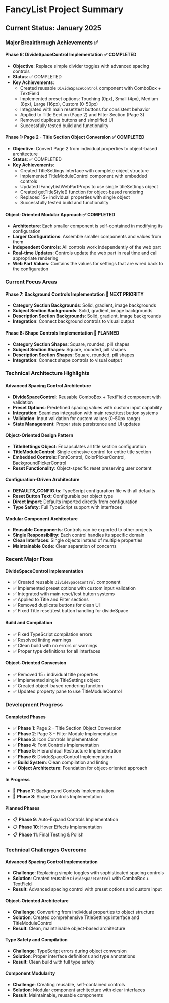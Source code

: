 # FancyList Project Summary

## Current Status: January 2025

### **Major Breakthrough Achievements** ✅

#### **Phase 6: DivideSpaceControl Implementation** ✅ COMPLETED
- **Objective**: Replace simple divider toggles with advanced spacing controls
- **Status**: ✅ COMPLETED
- **Key Achievements**:
  - Created reusable `DivideSpaceControl` component with ComboBox + TextField
  - Implemented preset options: Touching (0px), Small (4px), Medium (8px), Large (16px), Custom (0-50px)
  - Integrated with main reset/test buttons for consistent behavior
  - Applied to Title Section (Page 2) and Filter Section (Page 3)
  - Removed duplicate buttons and simplified UI
  - Successfully tested build and functionality

#### **Phase 1: Page 2 - Title Section Object Conversion** ✅ COMPLETED
- **Objective**: Convert Page 2 from individual properties to object-based architecture
- **Status**: ✅ COMPLETED
- **Key Achievements**:
  - Created TitleSettings interface with complete object structure
  - Implemented TitleModuleControl component with embedded controls
  - Updated IFancyListWebPartProps to use single titleSettings object
  - Created getTitleStyle() function for object-based rendering
  - Replaced 15+ individual properties with single object
  - Successfully tested build and functionality

#### **Object-Oriented Modular Approach** ✅ COMPLETED
- **Architecture**: Each smaller component is self-contained in modifying its configuration
- **Larger Configurations**: Assemble smaller components and values from them
- **Independent Controls**: All controls work independently of the web part
- **Real-time Updates**: Controls update the web part in real time and call appropriate rendering
- **Web Part Values**: Contains the values for settings that are wired back to the configuration

### **Current Focus Areas**

#### **Phase 7: Background Controls Implementation** 🔄 NEXT PRIORITY
- **Category Section Backgrounds**: Solid, gradient, image backgrounds
- **Subject Section Backgrounds**: Solid, gradient, image backgrounds  
- **Description Section Backgrounds**: Solid, gradient, image backgrounds
- **Integration**: Connect background controls to visual output

#### **Phase 8: Shape Controls Implementation** 🔄 PLANNED
- **Category Section Shapes**: Square, rounded, pill shapes
- **Subject Section Shapes**: Square, rounded, pill shapes
- **Description Section Shapes**: Square, rounded, pill shapes
- **Integration**: Connect shape controls to visual output

### **Technical Architecture Highlights**

#### **Advanced Spacing Control Architecture**
- **DivideSpaceControl**: Reusable ComboBox + TextField component with validation
- **Preset Options**: Predefined spacing values with custom input capability
- **Integration**: Seamless integration with main reset/test button systems
- **Validation**: Input validation for custom values (0-50px range)
- **State Management**: Proper state persistence and UI updates

#### **Object-Oriented Design Pattern**
- **TitleSettings Object**: Encapsulates all title section configuration
- **TitleModuleControl**: Single cohesive control for entire title section
- **Embedded Controls**: FontControl, ColorPickerControl, BackgroundPickerControl
- **Reset Functionality**: Object-specific reset preserving user content

#### **Configuration-Driven Architecture**
- **DEFAULTS_CONFIG.ts**: TypeScript configuration file with all defaults
- **Reset Button Text**: Configurable per object type
- **Direct Import**: Defaults imported directly from configuration
- **Type Safety**: Full TypeScript support with interfaces

#### **Modular Component Architecture**
- **Reusable Components**: Controls can be exported to other projects
- **Single Responsibility**: Each control handles its specific domain
- **Clean Interfaces**: Single objects instead of multiple properties
- **Maintainable Code**: Clear separation of concerns

### **Recent Major Fixes**

#### **DivideSpaceControl Implementation**
- ✅ Created reusable `DivideSpaceControl` component
- ✅ Implemented preset options with custom input validation
- ✅ Integrated with main reset/test button systems
- ✅ Applied to Title and Filter sections
- ✅ Removed duplicate buttons for clean UI
- ✅ Fixed Title reset/test button handling for divideSpace

#### **Build and Compilation**
- ✅ Fixed TypeScript compilation errors
- ✅ Resolved linting warnings
- ✅ Clean build with no errors or warnings
- ✅ Proper type definitions for all interfaces

#### **Object-Oriented Conversion**
- ✅ Removed 15+ individual title properties
- ✅ Implemented single TitleSettings object
- ✅ Created object-based rendering function
- ✅ Updated property pane to use TitleModuleControl

### **Development Progress**

#### **Completed Phases**
- ✅ **Phase 1**: Page 2 - Title Section Object Conversion
- ✅ **Phase 2**: Page 3 - Filter Module Implementation
- ✅ **Phase 3**: Icon Controls Implementation
- ✅ **Phase 4**: Font Controls Implementation
- ✅ **Phase 5**: Hierarchical Restructure Implementation
- ✅ **Phase 6**: DivideSpaceControl Implementation
- ✅ **Build System**: Clean compilation and linting
- ✅ **Object Architecture**: Foundation for object-oriented approach

#### **In Progress**
- 🔄 **Phase 7**: Background Controls Implementation
- 🔄 **Phase 8**: Shape Controls Implementation

#### **Planned Phases**
- 📋 **Phase 9**: Auto-Expand Controls Implementation
- 📋 **Phase 10**: Hover Effects Implementation
- 📋 **Phase 11**: Final Testing & Polish

### **Technical Challenges Overcome**

#### **Advanced Spacing Control Implementation**
- **Challenge**: Replacing simple toggles with sophisticated spacing controls
- **Solution**: Created reusable `DivideSpaceControl` with ComboBox + TextField
- **Result**: Advanced spacing control with preset options and custom input

#### **Object-Oriented Architecture**
- **Challenge**: Converting from individual properties to object structure
- **Solution**: Created comprehensive TitleSettings interface and TitleModuleControl
- **Result**: Clean, maintainable object-based architecture

#### **Type Safety and Compilation**
- **Challenge**: TypeScript errors during object conversion
- **Solution**: Proper interface definitions and type annotations
- **Result**: Clean build with full type safety

#### **Component Modularity**
- **Challenge**: Creating reusable, self-contained controls
- **Solution**: Modular component architecture with clear interfaces
- **Result**: Maintainable, reusable components 
